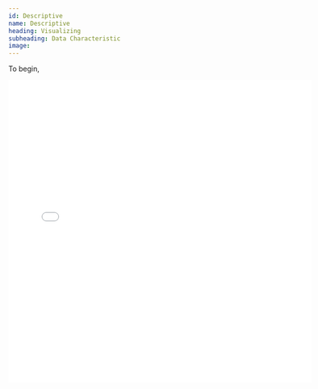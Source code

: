 ```yaml
---
id: Descriptive
name: Descriptive
heading: Visualizing
subheading: Data Characteristic
image: 
---
```


To begin,	

<iframe src="./AccousticFeaturePlot.html" width="600" height="600" style="border:none;">